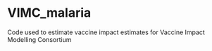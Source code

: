 # VIMC_malaria
Code used to estimate vaccine impact estimates for Vaccine Impact Modelling Consortium
